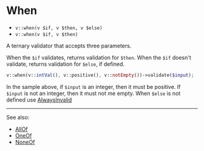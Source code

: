 # When

- `v::when(v $if, v $then, v $else)`
- `v::when(v $if, v $then)`

A ternary validator that accepts three parameters.

When the `$if` validates, returns validation for `$then`.
When the `$if` doesn't validate, returns validation for `$else`, if defined.

```php
v::when(v::intVal(), v::positive(), v::notEmpty())->validate($input);
```

In the sample above, if `$input` is an integer, then it must be positive.
If `$input` is not an integer, then it must not me empty.
When `$else` is not defined use [AlwaysInvalid](AlwaysInvalid.md)

***
See also:

  * [AllOf](AllOf.md)
  * [OneOf](OneOf.md)
  * [NoneOf](NoneOf.md)
